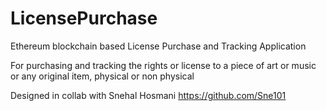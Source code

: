 # LicensePurchase
Ethereum blockchain based License Purchase and Tracking Application

For purchasing and tracking the rights or license to a piece of art or music or any original item, physical  or non physical 

Designed in collab with Snehal Hosmani https://github.com/Sne101
